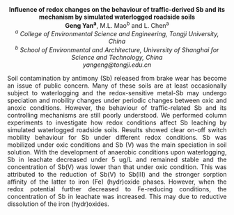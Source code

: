 <center><strong>Influence of redox changes on the behaviour of traffic-derived Sb and
its mechanism by simulated waterlogged roadside soils</strong>

<center><strong>Geng Yan<sup>a</sup></strong>, M.L. Mao<sup>b</sup> and L. Chen<sup>a</sup>

<center><i><sup>a</sup> College of Environmental Science and Engineering, Tongji
University, China</i>

<center><i><sup>b</sup> School of Environmental and Architecture, University of Shanghai
for Science and Technology, China</i>

<center><i>yangeng@tongji.edu.cn</i>


<p style=text-align:justify>Soil contamination by antimony (Sb) released from brake wear has become
an issue of public concern. Many of these soils are at least
occasionally subject to waterlogging and the redox-sensitive metal-Sb
may undergo speciation and mobility changes under periodic changes
between oxic and anoxic conditions. However, the behaviour of
traffic-related Sb and its controlling mechanisms are still poorly
understood. We performed column experiments to investigate how redox
conditions affect Sb leaching by simulated waterlogged roadside soils.
Results showed clear on-off switch mobility behaviour for Sb under
different redox conditions. Sb was mobilized under oxic conditions and
Sb (V) was the main speciation in soil solution. With the development of
anaerobic conditions upon waterlogging, Sb in leachate decreased under 5
ug/L and remained stable and the concentration of Sb(V) was lower than
that under oxic condition. This was attributed to the reduction of Sb(V)
to Sb(III) and the stronger sorption affinity of the latter to iron (Fe)
(hydr)oxide phases. However, when the redox potential further decreased
to Fe-reducing conditions, the concentration of Sb in leachate was
increased. This may due to reductive dissolution of the iron
(hydr)oxides.
